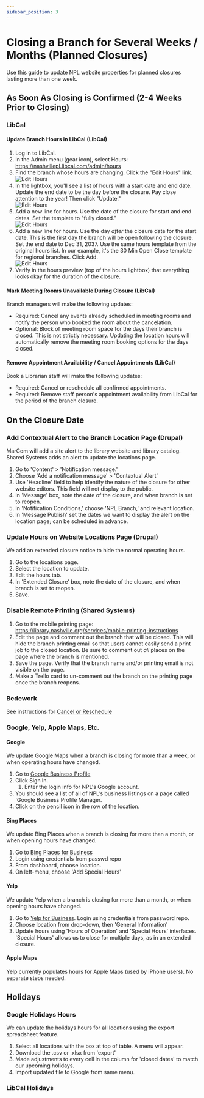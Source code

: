 ```yaml
---
sidebar_position: 3
---
```

# Closing a Branch for Several Weeks / Months (Planned Closures)

Use this guide to update NPL website properties for planned closures lasting more than one week.

## As Soon As Closing is Confirmed (2-4 Weeks Prior to Closing)

### LibCal  

#### Update Branch Hours in LibCal (LibCal)
1. Log in to LibCal.  
1. In the Admin menu (gear icon), select Hours: https://nashvillepl.libcal.com/admin/hours   
1. Find the branch whose hours are changing. Click the "Edit Hours" link.  
![Edit Hours](/img/libcal-1.jpg)  
1. In the lightbox, you'll see a list of hours with a start date and end date. Update the end date to be the day before the closure. Pay close attention to the year! Then click "Update."  
![Edit Hours](/img/libcal-2.jpg)  
1. Add a new line for hours. Use the date of the closure for start and end dates. Set the template to "fully closed."  
![Edit Hours](/img/libcal-3.jpg)  
1. Add a new line for hours. Use the day *after* the closure date for the start date. This is the first day the branch will be open following the closure. Set the end date to Dec 31, 2037. Use the same hours template from the original hours list. In our example, it's the 30 Min Open Close template for regional branches. Click Add.   
![Edit Hours](/img/libcal-4.jpg)  
1. Verify in the hours preview (top of the hours lightbox) that everything looks okay for the duration of the closure.  

#### Mark Meeting Rooms Unavailable During Closure (LibCal)
Branch managers will make the following updates:  
- Required: Cancel any events already scheduled in meeting rooms and notify the person who booked the room about the cancelation.
- Optional: Block of meeting room space for the days their branch is closed. This is not strictly necessary. Updating the location hours will automatically remove the meeting room booking options for the days closed.  

#### Remove Appointment Availability / Cancel Appointments (LibCal)
Book a Librarian staff will make the following updates:  
- Required: Cancel or reschedule all confirmed appointments.
- Required: Remove staff person's appointment availability from LibCal for the period of the branch closure.

## On the Closure Date  

### Add Contextual Alert to the Branch Location Page (Drupal)  

MarCom will add a site alert to the library website and library catalog. Shared Systems adds an alert to update the locations page.  

1. Go to 'Content' > 'Notification message.'  
1. Choose 'Add a notification message' > 'Contextual Alert'  
1. Use 'Headline' field to help identify the nature of the closure for other website editors. This field will not display to the public.  
1. In 'Message' box, note the date of the closure, and when branch is set to reopen.  
1. In 'Notification Conditions,' choose 'NPL Branch,' and relevant location.  
1. In 'Message Publish' set the dates we want to display the alert on the location page; can be scheduled in advance.  

### Update Hours on Website Locations Page (Drupal)  

We add an extended closure notice to hide the normal operating hours.   

1. Go to the locations page.  
1. Select the location to update.  
1. Edit the hours tab.  
1. In 'Extended Closure' box, note the date of the closure, and when branch is set to reopen.  
1. Save.  

### Disable Remote Printing (Shared Systems)  

1. Go to the mobile printing page: https://library.nashville.org/services/mobile-printing-instructions
1. Edit the page and comment out the branch that will be closed. This will hide the branch printing email so that users cannot easily send a print job to the closed location. Be sure to comment out *all* places on the page where the branch is mentioned.   
1. Save the page. Verify that the branch name and/or printing email is not visible on the page.
1. Make a Trello card to un-comment out the branch on the printing page once the branch reopens.

### Bedework
See instructions for [Cancel or Reschedule](https://nashville-public-library.github.io/bedework-guide/docs/admin/cancel/)

### Google, Yelp, Apple Maps, Etc.

#### Google
We update Google Maps when a branch is closing for more than a week, or when operating hours have changed.
1. Go to [Google Business Profile](https://business.google.com/)
1. Click Sign In.
   1. Enter the login info for NPL's Google account.
1. You should see a list of all of NPL’s business listings on a page called 'Google Business Profile Manager.
1. Click on the pencil icon in the row of the location.

#### Bing Places
We update Bing Places when a branch is closing for more than a month, or when opening hours have changed.
1. Go to [Bing Places for Business](https://bingplaces.com)
1. Login using credentials from passwd repo
1. From dashboard, choose location.
1. On left-menu, choose 'Add Special Hours'

#### Yelp
We update Yelp when a branch is closing for more than a month, or when opening hours have changed.
1. Go to [Yelp for Business](https://biz.yelp.com). Login using credentials from password repo.
1. Choose location from drop-down, then 'General Information'
1. Update hours using 'Hours of Operation' and 'Special Hours' interfaces. 'Special Hours' allows us to close for multiple days, as in an extended closure.

#### Apple Maps
Yelp currently populates hours for Apple Maps (used by iPhone users). No separate steps needed.

## Holidays

### Google Holidays Hours

We can update the holidays hours for all locations using the export spreadsheet feature.
1. Select all locations with the box at top of table. A menu will appear.
1. Download the .csv or .xlsx from 'export'
1. Made adjustments to every cell in the column for 'closed dates' to match our upcoming holidays.
1. Import updated file to Google from same menu.

### LibCal Holidays
